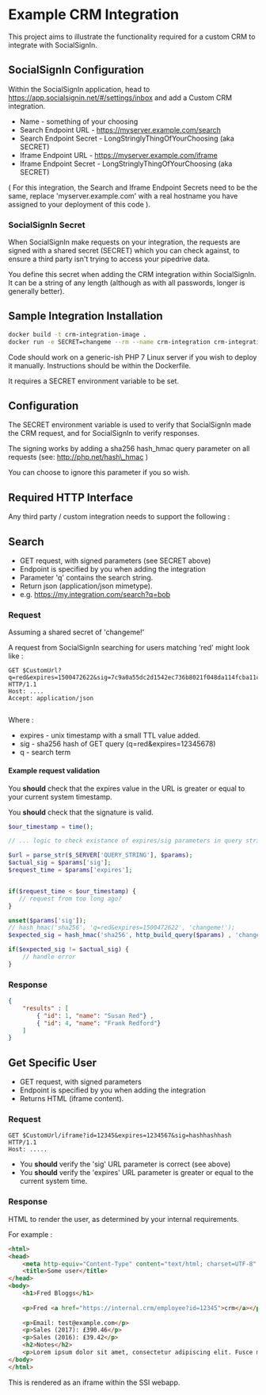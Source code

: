# Example CRM Integration

This project aims to illustrate the functionality required for a custom CRM to integrate with SocialSignIn.

## SocialSignIn Configuration 

Within the SocialSignIn application, head to https://app.socialsignin.net/#/settings/inbox and add a Custom CRM integration.

 * Name - something of your choosing
 * Search Endpoint URL - https://myserver.example.com/search
 * Search Endpoint Secret - LongStringlyThingOfYourChoosing (aka SECRET)
 * Iframe Endpoint URL - https://myserver.example.com/iframe
 * Iframe Endpoint Secret - LongStringlyThingOfYourChoosing (aka SECRET)

( For this integration, the Search and Iframe Endpoint Secrets need to be the same, replace 'myserver.example.com' with a real hostname you have assigned to your deployment of this code ).

### SocialSignIn Secret 

When SocialSignIn make requests on your integration, the requests are signed with a shared secret (SECRET) which you can check against, to ensure a third party isn't trying to access your pipedrive data.

You define this secret when adding the CRM integration within SocialSignIn. It can be a string of any length (although as with all passwords, longer is generally better).

## Sample Integration Installation

```bash
docker build -t crm-integration-image .
docker run -e SECRET=changeme --rm --name crm-integration crm-integration-image
```

Code should work on a generic-ish PHP 7 Linux server if you wish to deploy it manually. Instructions should be within the Dockerfile. 

It requires a SECRET environment variable to be set.

## Configuration

The SECRET environment variable is used to verify that SocialSignIn made the CRM request, and for SocialSignIn to  verify responses.

The signing works by adding a sha256 hash\_hmac query parameter on all requests (see: http://php.net/hash\_hmac )

You can choose to ignore this parameter if you so wish.

## Required HTTP Interface

Any third party / custom integration needs to support the following :

## Search 

 * GET request, with signed parameters (see SECRET above)
 * Endpoint is specified by you when adding the integration
 * Parameter 'q' contains the search string.
 * Return json (application/json mimetype).
 * e.g. https://my.integration.com/search?q=bob
   
### Request 
 
 Assuming a shared secret of 'changeme!'
 
 A request from SocialSignIn searching for users matching 'red' might look like :
 
 ```raw
 GET $CustomUrl?q=red&expires=1500472622&sig=7c9a0a55dc2d1542ec736b8021f048da114fcba11ca1fb0219c122dfd789e48c HTTP/1.1
 Host: ....
 Accept: application/json
 

 ```

Where :

 * expires - unix timestamp with a small TTL value added.
 * sig - sha256 hash of GET query (q=red&expires=12345678)
 * q - search term 

 
#### Example request validation 

You **should** check that the expires value in the URL is greater or equal to your current system timestamp. 

You **should** check that the signature is valid.


```php
$our_timestamp = time();

// ... logic to check existance of expires/sig parameters in query string.

$url = parse_str($_SERVER['QUERY_STRING'], $params);
$actual_sig = $params['sig'];
$request_time = $params['expires'];


if($request_time < $our_timestamp) {
   // request from too long ago?
}

unset($params['sig']);
// hash_hmac('sha256', 'q=red&expires=1500472622', 'changeme!');
$expected_sig = hash_hmac('sha256', http_build_query($params) , 'changeme!');

if($expected_sig != $actual_sig) { 
    // handle error 
}

```

### Response
 
```json
{
    "results" : [
        { "id": 1, "name": "Susan Red"} ,
        { "id": 4, "name": "Frank Redford"} 
    ]
}
```
 
## Get Specific User
 
 * GET request, with signed parameters
 * Endpoint is specified by you when adding the integration
 * Returns HTML (iframe content).

### Request 

```raw
GET $CustomUrl/iframe?id=12345&expires=1234567&sig=hashhashhash HTTP/1.1
Host: .....

```

 * You **should** verify the 'sig' URL parameter is correct (see above)
 * You **should** verify the 'expires' URL parameter is greater or equal to the current system time.
 
### Response

HTML to render the user, as determined by your internal requirements.

For example :

````html
<html>
<head>
    <meta http-equiv="Content-Type" content="text/html; charset=UTF-8" />
    <title>Some user</title>
</head>
<body>
    <h1>Fred Bloggs</h1>
    
    <p>Fred <a href="https://internal.crm/employee?id=12345">crm</a></p>
    
    <p>Email: test@example.com</p>
    <p>Sales (2017): £390.46</p>
    <p>Sales (2016): £39.42</p>
    <h2>Notes</h2>
    <p>Lorem ipsum dolor sit amet, consectetur adipiscing elit. Fusce magna magna, convallis quis auctor bibendum, rutrum ut risus. Nulla dictum pulvinar turpis id sodales. Maecenas gravida quam nibh, accumsan egestas nisl mattis ut.</p>
</body>
</html>
````

This is rendered as an iframe within the SSI webapp.
